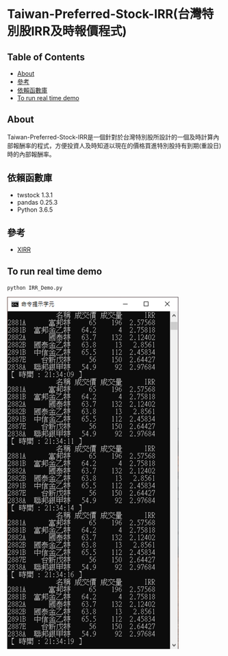 # Taiwan-Preferred-Stock-IRR(台灣特別股IRR及時報價程式)


## Table of Contents
+ [About](#about)
+ [參考](#參考)
+ [依賴函數庫](#依賴函數庫)
+ [To run real time demo](#to-run-real-time-demo)

## About
Taiwan-Preferred-Stock-IRR是一個針對於台灣特別股所設計的一個及時計算內部報酬率的程式，方便投資人及時知道以現在的價格買進特別股持有到期(重設日)時的內部報酬率。

## 依賴函數庫
* twstock 1.3.1
* pandas 0.25.3
* Python 3.6.5

## 參考
* [XIRR](https://github.com/dkensinger/python/blob/master/XIRR.py)

## To run real time demo
```
python IRR_Demo.py
```
<img src="https://github.com/gontue5959/Preferred-Stock-IRR/blob/master/Demo/demo.png" width="400"> 
